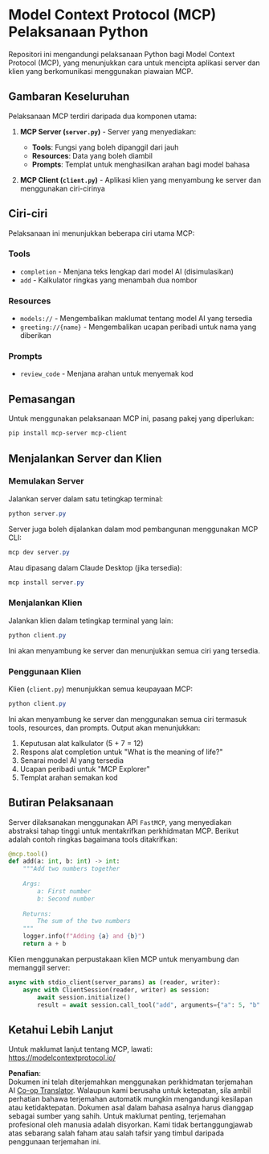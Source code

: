 <!--
CO_OP_TRANSLATOR_METADATA:
{
  "original_hash": "706b9b075dc484b73a053e6e9c709b4b",
  "translation_date": "2025-07-13T23:34:06+00:00",
  "source_file": "04-PracticalImplementation/samples/python/README.md",
  "language_code": "ms"
}
-->
# Model Context Protocol (MCP) Pelaksanaan Python

Repositori ini mengandungi pelaksanaan Python bagi Model Context Protocol (MCP), yang menunjukkan cara untuk mencipta aplikasi server dan klien yang berkomunikasi menggunakan piawaian MCP.

## Gambaran Keseluruhan

Pelaksanaan MCP terdiri daripada dua komponen utama:

1. **MCP Server (`server.py`)** - Server yang menyediakan:
   - **Tools**: Fungsi yang boleh dipanggil dari jauh
   - **Resources**: Data yang boleh diambil
   - **Prompts**: Templat untuk menghasilkan arahan bagi model bahasa

2. **MCP Client (`client.py`)** - Aplikasi klien yang menyambung ke server dan menggunakan ciri-cirinya

## Ciri-ciri

Pelaksanaan ini menunjukkan beberapa ciri utama MCP:

### Tools
- `completion` - Menjana teks lengkap dari model AI (disimulasikan)
- `add` - Kalkulator ringkas yang menambah dua nombor

### Resources
- `models://` - Mengembalikan maklumat tentang model AI yang tersedia
- `greeting://{name}` - Mengembalikan ucapan peribadi untuk nama yang diberikan

### Prompts
- `review_code` - Menjana arahan untuk menyemak kod

## Pemasangan

Untuk menggunakan pelaksanaan MCP ini, pasang pakej yang diperlukan:

```powershell
pip install mcp-server mcp-client
```

## Menjalankan Server dan Klien

### Memulakan Server

Jalankan server dalam satu tetingkap terminal:

```powershell
python server.py
```

Server juga boleh dijalankan dalam mod pembangunan menggunakan MCP CLI:

```powershell
mcp dev server.py
```

Atau dipasang dalam Claude Desktop (jika tersedia):

```powershell
mcp install server.py
```

### Menjalankan Klien

Jalankan klien dalam tetingkap terminal yang lain:

```powershell
python client.py
```

Ini akan menyambung ke server dan menunjukkan semua ciri yang tersedia.

### Penggunaan Klien

Klien (`client.py`) menunjukkan semua keupayaan MCP:

```powershell
python client.py
```

Ini akan menyambung ke server dan menggunakan semua ciri termasuk tools, resources, dan prompts. Output akan menunjukkan:

1. Keputusan alat kalkulator (5 + 7 = 12)
2. Respons alat completion untuk "What is the meaning of life?"
3. Senarai model AI yang tersedia
4. Ucapan peribadi untuk "MCP Explorer"
5. Templat arahan semakan kod

## Butiran Pelaksanaan

Server dilaksanakan menggunakan API `FastMCP`, yang menyediakan abstraksi tahap tinggi untuk mentakrifkan perkhidmatan MCP. Berikut adalah contoh ringkas bagaimana tools ditakrifkan:

```python
@mcp.tool()
def add(a: int, b: int) -> int:
    """Add two numbers together
    
    Args:
        a: First number
        b: Second number
    
    Returns:
        The sum of the two numbers
    """
    logger.info(f"Adding {a} and {b}")
    return a + b
```

Klien menggunakan perpustakaan klien MCP untuk menyambung dan memanggil server:

```python
async with stdio_client(server_params) as (reader, writer):
    async with ClientSession(reader, writer) as session:
        await session.initialize()
        result = await session.call_tool("add", arguments={"a": 5, "b": 7})
```

## Ketahui Lebih Lanjut

Untuk maklumat lanjut tentang MCP, lawati: https://modelcontextprotocol.io/

**Penafian**:  
Dokumen ini telah diterjemahkan menggunakan perkhidmatan terjemahan AI [Co-op Translator](https://github.com/Azure/co-op-translator). Walaupun kami berusaha untuk ketepatan, sila ambil perhatian bahawa terjemahan automatik mungkin mengandungi kesilapan atau ketidaktepatan. Dokumen asal dalam bahasa asalnya harus dianggap sebagai sumber yang sahih. Untuk maklumat penting, terjemahan profesional oleh manusia adalah disyorkan. Kami tidak bertanggungjawab atas sebarang salah faham atau salah tafsir yang timbul daripada penggunaan terjemahan ini.